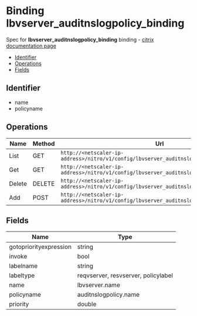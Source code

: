 # Binding lbvserver_auditnslogpolicy_binding

Spec for **lbvserver_auditnslogpolicy_binding** binding - [citrix documentation page](https://developer-docs.citrix.com/projects/netscaler-nitro-api/en/11.0/configuration/load-balancing/lbvserver_auditnslogpolicy_binding/lbvserver_auditnslogpolicy_binding/)

- [Identifier](#identifier)
- [Operations](#operations)
- [Fields](#fields)

## Identifier

- name
- policyname

## Operations

| Name | Method | Url |
|----|----|----|
| List | GET | `http://<netscaler-ip-address>/nitro/v1/config/lbvserver_auditnslogpolicy_binding` |
| Get | GET | `http://<netscaler-ip-address>/nitro/v1/config/lbvserver_auditnslogpolicy_binding/<name>` |
| Delete | DELETE | `http://<netscaler-ip-address>/nitro/v1/config/lbvserver_auditnslogpolicy_binding/<name>` |
| Add | POST | `http://<netscaler-ip-address>/nitro/v1/config/lbvserver_auditnslogpolicy_binding` |

## Fields

| Name | Type |
|----|----|
| gotopriorityexpression | string |
| invoke | bool |
| labelname | string |
| labeltype | reqvserver, resvserver, policylabel |
| name | lbvserver.name |
| policyname | auditnslogpolicy.name |
| priority | double |

